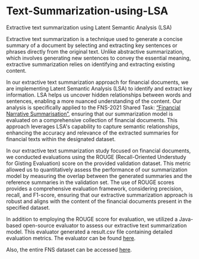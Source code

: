 # Text-Summarization-using-LSA
Extractive text summarization using Latent Semantic Analysis (LSA)

Extractive text summarization is a technique used to generate a concise summary of a document by selecting and extracting key sentences or phrases directly from the original text. Unlike abstractive summarization, which involves generating new sentences to convey the essential meaning, extractive summarization relies on identifying and extracting existing content.

In our extractive text summarization approach for financial documents, we are implementing Latent Semantic Analysis (LSA) to identify and extract key information. LSA helps us uncover hidden relationships between words and sentences, enabling a more nuanced understanding of the content. Our analysis is specifically applied to the FNS-2021 Shared Task: [“Financial Narrative Summarisation”](https://wp.lancs.ac.uk/cfie/fns2021/), ensuring that our summarization model is  evaluated on a comprehensive collection of financial documents. This approach leverages LSA's capability to capture semantic relationships, enhancing the accuracy and relevance of the extracted summaries for financial texts within the designated dataset.

In our extractive text summarization study focused on financial documents, we conducted evaluations using the ROUGE (Recall-Oriented Understudy for Gisting Evaluation) score on the provided validation dataset. This metric allowed us to quantitatively assess the performance of our summarization model by measuring the overlap between the generated summaries and the reference summaries in the validation set. The use of ROUGE scores provides a comprehensive evaluation framework, considering precision, recall, and F1-score, ensuring that our extractive summarization approach is robust and aligns with the content of the financial documents present in the specified dataset.

In addition to employing the ROUGE score for evaluation, we utilized a Java-based open-source evaluator to assess our extractive text summarization model. This evaluator generated a result.csv file containing detailed evaluation metrics. The evaluator can be found [here](https://github.com/kavgan/ROUGE-2.0).

Also, the entire FNS dataset can be accessed [here](https://drive.google.com/file/d/1o7iW-cpIXCpQI7mNaYJ4T-2vQOwgRbVw/view).
